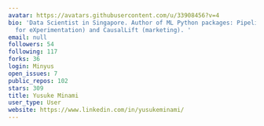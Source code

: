 ```yaml
---
avatar: https://avatars.githubusercontent.com/u/33908456?v=4
bio: 'Data Scientist in Singapore. Author of ML Python packages: PipelineX (Pipeline
  for eXperimentation) and CausalLift (marketing). '
email: null
followers: 54
following: 117
forks: 36
login: Minyus
open_issues: 7
public_repos: 102
stars: 309
title: Yusuke Minami
user_type: User
website: https://www.linkedin.com/in/yusukeminami/
---
```

